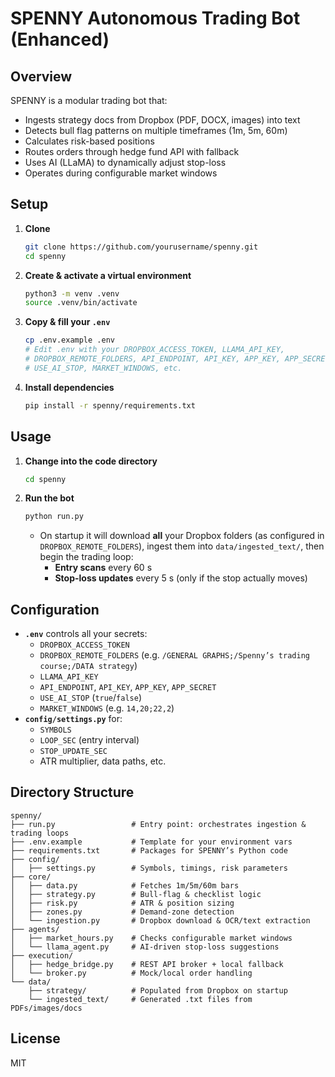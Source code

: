 # SPENNY Autonomous Trading Bot (Enhanced)

## Overview
SPENNY is a modular trading bot that:
- Ingests strategy docs from Dropbox (PDF, DOCX, images) into text  
- Detects bull flag patterns on multiple timeframes (1m, 5m, 60m)  
- Calculates risk-based positions  
- Routes orders through hedge fund API with fallback  
- Uses AI (LLaMA) to dynamically adjust stop-loss  
- Operates during configurable market windows  

## Setup

1. **Clone**  
   ```bash
   git clone https://github.com/yourusername/spenny.git
   cd spenny
   ```

2. **Create & activate a virtual environment**  
   ```bash
   python3 -m venv .venv
   source .venv/bin/activate
   ```

3. **Copy & fill your `.env`**  
   ```bash
   cp .env.example .env
   # Edit .env with your DROPBOX_ACCESS_TOKEN, LLAMA_API_KEY,
   # DROPBOX_REMOTE_FOLDERS, API_ENDPOINT, API_KEY, APP_KEY, APP_SECRET,
   # USE_AI_STOP, MARKET_WINDOWS, etc.
   ```

4. **Install dependencies**
   ```bash
   pip install -r spenny/requirements.txt
   ```

## Usage

1. **Change into the code directory**
   ```bash
   cd spenny
   ```

2. **Run the bot**  
   ```bash
   python run.py
   ```
   - On startup it will download **all** your Dropbox folders (as configured in `DROPBOX_REMOTE_FOLDERS`), ingest them into `data/ingested_text/`, then begin the trading loop:
     - **Entry scans** every 60 s  
     - **Stop-loss updates** every 5 s (only if the stop actually moves)

## Configuration

- **`.env`** controls all your secrets:
  - `DROPBOX_ACCESS_TOKEN`  
  - `DROPBOX_REMOTE_FOLDERS` (e.g. `/GENERAL GRAPHS;/Spenny’s trading course;/DATA strategy`)  
  - `LLAMA_API_KEY`  
  - `API_ENDPOINT`, `API_KEY`, `APP_KEY`, `APP_SECRET`  
  - `USE_AI_STOP` (`true`/`false`)  
  - `MARKET_WINDOWS` (e.g. `14,20;22,2`)
- **`config/settings.py`** for:
  - `SYMBOLS`  
  - `LOOP_SEC` (entry interval)  
  - `STOP_UPDATE_SEC`  
  - ATR multiplier, data paths, etc.

## Directory Structure

```
spenny/
├── run.py                 # Entry point: orchestrates ingestion & trading loops
├── .env.example           # Template for your environment vars
├── requirements.txt       # Packages for SPENNY’s Python code
├── config/
│   ├── settings.py        # Symbols, timings, risk parameters
├── core/
│   ├── data.py            # Fetches 1m/5m/60m bars
│   ├── strategy.py        # Bull-flag & checklist logic
│   ├── risk.py            # ATR & position sizing
│   ├── zones.py           # Demand-zone detection
│   └── ingestion.py       # Dropbox download & OCR/text extraction
├── agents/
│   ├── market_hours.py    # Checks configurable market windows
│   └── llama_agent.py     # AI-driven stop-loss suggestions
├── execution/
│   ├── hedge_bridge.py    # REST API broker + local fallback
│   └── broker.py          # Mock/local order handling
└── data/
    ├── strategy/          # Populated from Dropbox on startup
    └── ingested_text/     # Generated .txt files from PDFs/images/docs
```

## License
MIT




